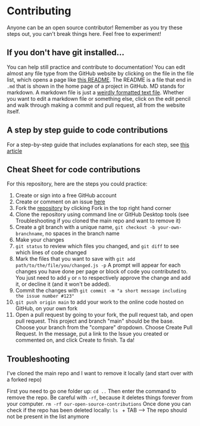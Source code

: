 # Contributing

Anyone can be an open source contributor! Remember as you try these steps out,
you can't break things here. Feel free to experiment!

## If you don't have git installed...
You can help still practice and contribute to documentation!
You can edit almost any file type from
the GitHub website by clicking on the file in the file list, which opens a page
like [this README](https://github.com/jenweber/our-open-source-contributions/blob/main/README.md).
The README is a file that end in `.md` that is shown in the home page of a project in GitHub. MD stands
for markdown. A markdown file is just a [weirdly formatted text file](https://github.com/adam-p/markdown-here/wiki/Markdown-Cheatsheet).
Whether you want to edit a markdown file or something else, click on the edit
pencil and walk through making a commit and pull request, all from the website itself.

## A step by step guide to code contributions
For a step-by-step guide that includes explanations for each step,
see [this article](https://medium.com/@jenweber/your-first-open-source-contribution-a-step-by-step-technical-guide-d3aca55cc5a6)

## Cheat Sheet for code contributions

For this repository, here are the steps you could practice:

1. Create or sign into a free GitHub account
2. Create or comment on an issue [here](https://github.com/jenweber/our-open-source-contributions/issues)
3. Fork the [repository](https://github.com/jenweber/our-open-source-contributions) by clicking Fork in the top right hand corner
4. Clone the repository using command line or GitHub Desktop tools (see Troubleshooting if you cloned the main repo and want to remove it)
5. Create a git branch with a unique name, `git checkout -b your-own-branchname`, no spaces in the branch name
6. Make your changes
7. `git status` to review which files you changed, and `git diff` to see which lines of code changed
8. Mark the files that you want to save with `git add path/to/the/file/you/changed.js -p`
A prompt will appear for each changes you have done per page or block of code you contributed to. You just need to add `y` or `n` to respectively approve the change and add it, or decline it (and it won't be added).
9. Commit the changes with `git commit -m "a short message including the issue number #123"`
10. `git push origin main` to add your work to the online code hosted on GitHub, on your own fork
11. Open a pull request by going to your fork, the pull request tab, and open pull request.
This project and branch "main" should be the base. Choose your branch from the "compare"
dropdown. Choose Create Pull Request. In the message, put a link to the Issue you created or
commented on, and click Create to finish. Ta da!

## Troubleshooting

I've cloned the main repo and I want to remove it locally (and start over with a forked repo)

First you need to go one folder up:
`cd ..`
Then enter the command to remove the repo. Be careful with `-rf`, because it deletes things forever from your computer.
`rm -rf our-open-source-contributions`
Once done you can check if the repo has been deleted locally:
`ls ` + TAB
--> The repo should not be present in the list anymore
